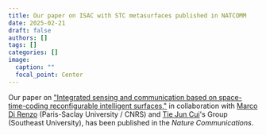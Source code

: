 ```yaml
---
title: Our paper on ISAC with STC metasurfaces published in NATCOMM
date: 2025-02-21
draft: false
authors: []
tags: []
categories: []
image:
  caption: ""
  focal_point: Center
---
```

Our paper on ["Integrated sensing and communication based on space-time-coding reconfigurable intelligent surfaces,"](/publication/ij-185-NC-2025/) in collaboration with [Marco Di Renzo] (Paris-Saclay University / CNRS) and [Tie Jun Cui]'s Group (Southeast University),
has been published in the *Nature Communications*.

[Marco Di Renzo]: https://scholar.google.com/citations?user=5dRt0OoAAAAJ&hl=en

[Tie Jun Cui]: https://scholar.google.com/citations?user=-h-1eJsAAAAJ&hl=en